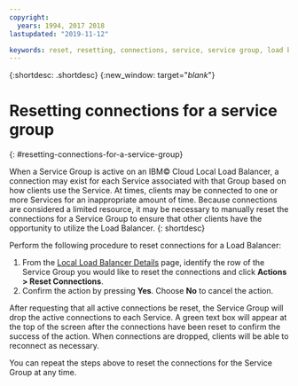 ```yaml
---
copyright:
  years: 1994, 2017 2018
lastupdated: "2019-11-12"

keywords: reset, resetting, connections, service, service group, load balancer
---
```


{:shortdesc: .shortdesc}
{:new_window: target="_blank_"}

# Resetting connections for a service group
{: #resetting-connections-for-a-service-group}

When a Service Group is active on an IBM© Cloud Local Load Balancer, a connection may exist for each Service associated with that Group based on how clients use the Service. At times, clients may be connected to one or more Services for an inappropriate amount of time. Because connections are considered a limited resource, it may be necessary to manually reset the connections for a Service Group to ensure that other clients have the opportunity to utilize the Load Balancer.
{: shortdesc}

Perform the following procedure to reset connections for a Load Balancer:

1. From the [Local Load Balancer Details](/docs/local-load-balancer?topic=local-load-balancer-viewing-local-load-balancer-details#viewing-local-load-balancer-details) page, identify the row of the Service Group you would like to reset the connections and click **Actions > Reset Connections**.
2. Confirm the action by pressing **Yes**. Choose **No** to cancel the action.

After requesting that all active connections be reset, the Service Group will drop the active connections to each Service. A green text box will appear at the top of the screen after the connections have been reset to confirm the success of the action. When connections are dropped, clients will be able to reconnect as necessary.

You can repeat the steps above to reset the connections for the Service Group at any time.

